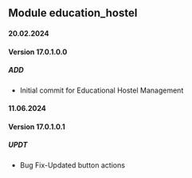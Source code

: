 ## Module education_hostel

#### 20.02.2024
#### Version 17.0.1.0.0
##### ADD
- Initial commit for Educational Hostel Management

#### 11.06.2024
#### Version 17.0.1.0.1
##### UPDT
- Bug Fix-Updated button actions
